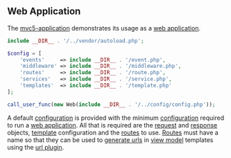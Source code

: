 ## Web Application
The <a href="https://github.com/mvc5/mvc5-application">mvc5-application</a> demonstrates its usage as a [web application](https://github.com/mvc5/mvc5/blob/master/src/Web.php).

```php
include __DIR__ . '/../vendor/autoload.php';
```

```php
$config = [
    'events'     => include __DIR__ . '/event.php',
    'middleware' => include __DIR__ . '/middleware.php',
    'routes'     => include __DIR__ . '/route.php',
    'services'   => include __DIR__ . '/service.php',
    'templates'  => include __DIR__ . '/template.php'
];
```

```php
call_user_func(new Web(include __DIR__ . '/../config/config.php'));
```
A default [configuration](https://github.com/mvc5/mvc5/tree/master/config) is provided with the minimum [configuration](https://github.com/mvc5/mvc5/tree/master/config) required to run a [web application](https://github.com/mvc5/mvc5/blob/master/src/Web.php). All that is required are the [request](https://github.com/mvc5/mvc5/blob/master/src/Request/Request.php) and [response](https://github.com/mvc5/mvc5/blob/master/src/Response/Response.php) objects, [template](https://github.com/mvc5/mvc5-application/blob/master/config/template.php) configuration and the [routes](#routes) to use. [Routes](#routes) must have a name so that they can be used to [generate urls](https://github.com/mvc5/mvc5/blob/master/src/Url/Generator.php) in [view model](#view-models) templates using the [url plugin](https://github.com/mvc5/mvc5/blob/master/config/service.php#L50).


